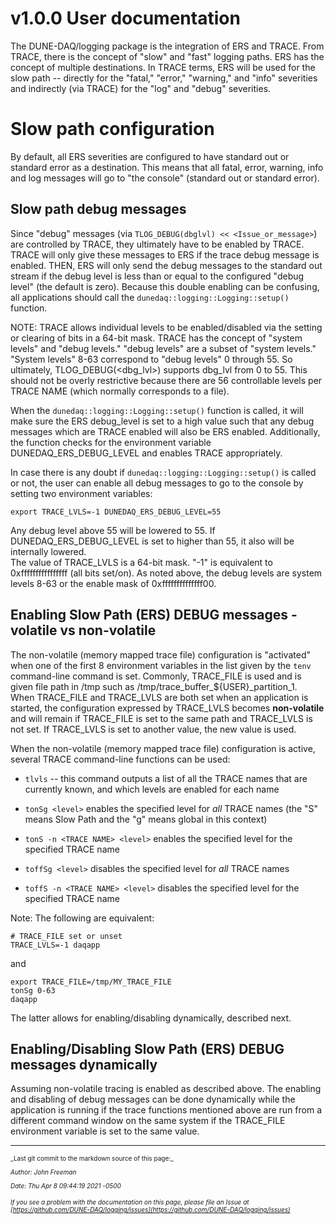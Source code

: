 # v1.0.0 User documentation
The DUNE-DAQ/logging package is the integration of ERS and TRACE.
From TRACE, there is the concept of "slow" and "fast" logging paths.
ERS has the concept of multiple destinations.
In TRACE terms, ERS will be used for the slow path -- directly for the "fatal," "error," "warning," and "info" severities and indirectly (via TRACE) for the "log" and "debug" severities.

# Slow path configuration

By default, all ERS severities are configured to have standard out or standard error as a destination.
This means that all fatal, error, warning, info and log messages will go to "the console" (standard out or standard error).

## Slow path debug messages

Since "debug" messages (via `TLOG_DEBUG(dbglvl) << <Issue_or_message>`) are controlled by TRACE, they ultimately have to be enabled by TRACE. TRACE will only give these messages to ERS if the trace debug message is enabled. THEN, ERS will only send the debug messages to the standard out stream if the debug level is less than or equal to the configured "debug level" (the default is zero).  Because this double enabling can be confusing, all applications should call the `dunedaq::logging::Logging::setup()` function.

NOTE: TRACE allows individual levels to be enabled/disabled via the setting or clearing of bits in a 64-bit mask. TRACE has the concept of "system levels" and "debug levels." "debug levels" are a subset of "system levels." "System levels" 8-63 correspond to "debug levels" 0 through 55. So ultimately, TLOG_DEBUG(<dbg_lvl>) supports dbg_lvl from 0 to 55. This should not be overly restrictive because there are 56 controllable levels per TRACE NAME (which normally corresponds to a file).

When the `dunedaq::logging::Logging::setup()` function is called, it will make sure the ERS debug_level is set to a high value such that any debug messages which are TRACE enabled will also be ERS enabled.  Additionally, the function checks for the environment variable DUNEDAQ_ERS_DEBUG_LEVEL and enables TRACE appropriately.

In case there is any doubt if `dunedaq::logging::Logging::setup()` is called or not, the user can enable all debug messages to go to the console by setting two environment variables:
```
export TRACE_LVLS=-1 DUNEDAQ_ERS_DEBUG_LEVEL=55
```
Any debug level above 55 will be lowered to 55. If DUNEDAQ_ERS_DEBUG_LEVEL is set to higher than 55, it also will be internally lowered.  
The value of TRACE_LVLS is a 64-bit mask. "-1" is equivalent to 0xffffffffffffffff (all bits set/on). As noted above,
the debug levels are system levels 8-63 or the enable mask of 0xffffffffffffff00. 


## Enabling Slow Path (ERS) DEBUG messages - volatile vs non-volatile

The non-volatile (memory mapped trace file) configuration is "activated" when one of the first 8 environment variables in the list given by the `tenv` command-line command is set. Commonly, TRACE_FILE is used and is given file path in /tmp such as /tmp/trace_buffer_${USER}_partition_1.  
When TRACE_FILE and TRACE_LVLS are both set when an application is started, the configuration expressed by TRACE_LVLS becomes **non-volatile** and will remain if TRACE_FILE is set to the same path and TRACE_LVLS is not set. If TRACE_LVLS is set to another value, the new value is used.

When the non-volatile (memory mapped trace file) configuration is active, several TRACE command-line functions can be used:

* `tlvls` -- this command outputs a list of all the TRACE names that are currently known, and which levels are enabled for each name

* `tonSg <level>` enables the specified level for *all* TRACE names (the "S" means Slow Path and the "g" means global in this context)

* `tonS -n <TRACE NAME> <level>` enables the specified level for the specified TRACE name

* `toffSg <level>` disables the specified level for *all* TRACE names

* `toffS -n <TRACE NAME> <level>` disables the specified level for the specified TRACE name

Note: The following are equivalent:
```
# TRACE_FILE set or unset
TRACE_LVLS=-1 daqapp
```
and
```
export TRACE_FILE=/tmp/MY_TRACE_FILE
tonSg 0-63
daqapp
```
The latter allows for enabling/disabling dynamically, described next.

## Enabling/Disabling Slow Path (ERS) DEBUG messages dynamically

Assuming non-volatile tracing is enabled as described above. The enabling and disabling of debug messages can be done dynamically while the application is running if the trace functions mentioned above are run from a different command window on the same system if the TRACE_FILE environment variable is set to the same value.





-----

<font size="1">
_Last git commit to the markdown source of this page:_


_Author: John Freeman_

_Date: Thu Apr 8 09:44:19 2021 -0500_

_If you see a problem with the documentation on this page, please file an Issue at [https://github.com/DUNE-DAQ/logging/issues](https://github.com/DUNE-DAQ/logging/issues)_
</font>

